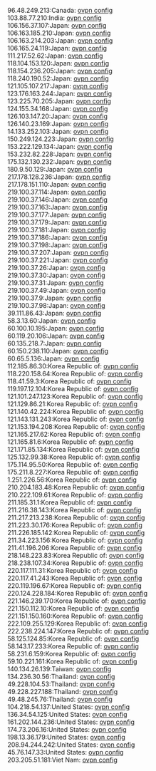 96.48.249.213:Canada: [ovpn config](vpn/96_48_249_213.ovpn)  
103.88.77.210:India: [ovpn config](vpn/103_88_77_210.ovpn)  
106.156.37.107:Japan: [ovpn config](vpn/106_156_37_107.ovpn)  
106.163.185.210:Japan: [ovpn config](vpn/106_163_185_210.ovpn)  
106.163.214.203:Japan: [ovpn config](vpn/106_163_214_203.ovpn)  
106.165.24.119:Japan: [ovpn config](vpn/106_165_24_119.ovpn)  
111.217.52.62:Japan: [ovpn config](vpn/111_217_52_62.ovpn)  
118.104.153.120:Japan: [ovpn config](vpn/118_104_153_120.ovpn)  
118.154.236.205:Japan: [ovpn config](vpn/118_154_236_205.ovpn)  
118.240.190.52:Japan: [ovpn config](vpn/118_240_190_52.ovpn)  
121.105.107.217:Japan: [ovpn config](vpn/121_105_107_217.ovpn)  
123.176.163.244:Japan: [ovpn config](vpn/123_176_163_244.ovpn)  
123.225.70.205:Japan: [ovpn config](vpn/123_225_70_205.ovpn)  
124.155.34.168:Japan: [ovpn config](vpn/124_155_34_168.ovpn)  
126.103.147.20:Japan: [ovpn config](vpn/126_103_147_20.ovpn)  
126.140.23.169:Japan: [ovpn config](vpn/126_140_23_169.ovpn)  
14.133.252.103:Japan: [ovpn config](vpn/14_133_252_103.ovpn)  
150.249.124.223:Japan: [ovpn config](vpn/150_249_124_223.ovpn)  
153.222.129.134:Japan: [ovpn config](vpn/153_222_129_134.ovpn)  
153.232.82.228:Japan: [ovpn config](vpn/153_232_82_228.ovpn)  
175.132.130.232:Japan: [ovpn config](vpn/175_132_130_232.ovpn)  
180.9.50.129:Japan: [ovpn config](vpn/180_9_50_129.ovpn)  
217.178.128.236:Japan: [ovpn config](vpn/217_178_128_236.ovpn)  
217.178.151.110:Japan: [ovpn config](vpn/217_178_151_110.ovpn)  
219.100.37.114:Japan: [ovpn config](vpn/219_100_37_114.ovpn)  
219.100.37.146:Japan: [ovpn config](vpn/219_100_37_146.ovpn)  
219.100.37.163:Japan: [ovpn config](vpn/219_100_37_163.ovpn)  
219.100.37.177:Japan: [ovpn config](vpn/219_100_37_177.ovpn)  
219.100.37.179:Japan: [ovpn config](vpn/219_100_37_179.ovpn)  
219.100.37.181:Japan: [ovpn config](vpn/219_100_37_181.ovpn)  
219.100.37.186:Japan: [ovpn config](vpn/219_100_37_186.ovpn)  
219.100.37.198:Japan: [ovpn config](vpn/219_100_37_198.ovpn)  
219.100.37.207:Japan: [ovpn config](vpn/219_100_37_207.ovpn)  
219.100.37.221:Japan: [ovpn config](vpn/219_100_37_221.ovpn)  
219.100.37.26:Japan: [ovpn config](vpn/219_100_37_26.ovpn)  
219.100.37.30:Japan: [ovpn config](vpn/219_100_37_30.ovpn)  
219.100.37.31:Japan: [ovpn config](vpn/219_100_37_31.ovpn)  
219.100.37.49:Japan: [ovpn config](vpn/219_100_37_49.ovpn)  
219.100.37.9:Japan: [ovpn config](vpn/219_100_37_9.ovpn)  
219.100.37.98:Japan: [ovpn config](vpn/219_100_37_98.ovpn)  
39.111.86.43:Japan: [ovpn config](vpn/39_111_86_43.ovpn)  
58.3.13.60:Japan: [ovpn config](vpn/58_3_13_60.ovpn)  
60.100.10.195:Japan: [ovpn config](vpn/60_100_10_195.ovpn)  
60.119.20.106:Japan: [ovpn config](vpn/60_119_20_106.ovpn)  
60.135.218.7:Japan: [ovpn config](vpn/60_135_218_7.ovpn)  
60.150.238.110:Japan: [ovpn config](vpn/60_150_238_110.ovpn)  
60.65.5.136:Japan: [ovpn config](vpn/60_65_5_136.ovpn)  
112.185.86.30:Korea Republic of: [ovpn config](vpn/112_185_86_30.ovpn)  
118.220.158.64:Korea Republic of: [ovpn config](vpn/118_220_158_64.ovpn)  
118.41.59.3:Korea Republic of: [ovpn config](vpn/118_41_59_3.ovpn)  
119.197.12.104:Korea Republic of: [ovpn config](vpn/119_197_12_104.ovpn)  
121.101.247.123:Korea Republic of: [ovpn config](vpn/121_101_247_123.ovpn)  
121.129.86.21:Korea Republic of: [ovpn config](vpn/121_129_86_21.ovpn)  
121.140.42.224:Korea Republic of: [ovpn config](vpn/121_140_42_224.ovpn)  
121.143.131.243:Korea Republic of: [ovpn config](vpn/121_143_131_243.ovpn)  
121.153.194.208:Korea Republic of: [ovpn config](vpn/121_153_194_208.ovpn)  
121.165.217.62:Korea Republic of: [ovpn config](vpn/121_165_217_62.ovpn)  
121.165.81.6:Korea Republic of: [ovpn config](vpn/121_165_81_6.ovpn)  
121.171.85.134:Korea Republic of: [ovpn config](vpn/121_171_85_134.ovpn)  
125.132.99.38:Korea Republic of: [ovpn config](vpn/125_132_99_38.ovpn)  
175.114.95.50:Korea Republic of: [ovpn config](vpn/175_114_95_50.ovpn)  
175.211.8.227:Korea Republic of: [ovpn config](vpn/175_211_8_227.ovpn)  
1.251.226.56:Korea Republic of: [ovpn config](vpn/1_251_226_56.ovpn)  
210.204.183.48:Korea Republic of: [ovpn config](vpn/210_204_183_48.ovpn)  
210.222.109.61:Korea Republic of: [ovpn config](vpn/210_222_109_61.ovpn)  
211.185.31.1:Korea Republic of: [ovpn config](vpn/211_185_31_1.ovpn)  
211.216.38.143:Korea Republic of: [ovpn config](vpn/211_216_38_143.ovpn)  
211.217.213.238:Korea Republic of: [ovpn config](vpn/211_217_213_238.ovpn)  
211.223.30.176:Korea Republic of: [ovpn config](vpn/211_223_30_176.ovpn)  
211.226.185.142:Korea Republic of: [ovpn config](vpn/211_226_185_142.ovpn)  
211.34.223.156:Korea Republic of: [ovpn config](vpn/211_34_223_156.ovpn)  
211.41.196.206:Korea Republic of: [ovpn config](vpn/211_41_196_206.ovpn)  
218.148.223.83:Korea Republic of: [ovpn config](vpn/218_148_223_83.ovpn)  
218.238.107.34:Korea Republic of: [ovpn config](vpn/218_238_107_34.ovpn)  
220.117.111.31:Korea Republic of: [ovpn config](vpn/220_117_111_31.ovpn)  
220.117.41.243:Korea Republic of: [ovpn config](vpn/220_117_41_243.ovpn)  
220.119.196.67:Korea Republic of: [ovpn config](vpn/220_119_196_67.ovpn)  
220.124.228.184:Korea Republic of: [ovpn config](vpn/220_124_228_184.ovpn)  
221.146.239.170:Korea Republic of: [ovpn config](vpn/221_146_239_170.ovpn)  
221.150.112.10:Korea Republic of: [ovpn config](vpn/221_150_112_10.ovpn)  
221.151.150.160:Korea Republic of: [ovpn config](vpn/221_151_150_160.ovpn)  
222.109.255.129:Korea Republic of: [ovpn config](vpn/222_109_255_129.ovpn)  
222.238.224.147:Korea Republic of: [ovpn config](vpn/222_238_224_147.ovpn)  
58.125.124.85:Korea Republic of: [ovpn config](vpn/58_125_124_85.ovpn)  
58.143.17.233:Korea Republic of: [ovpn config](vpn/58_143_17_233.ovpn)  
58.231.6.159:Korea Republic of: [ovpn config](vpn/58_231_6_159.ovpn)  
59.10.221.161:Korea Republic of: [ovpn config](vpn/59_10_221_161.ovpn)  
140.134.26.139:Taiwan: [ovpn config](vpn/140_134_26_139.ovpn)  
134.236.30.56:Thailand: [ovpn config](vpn/134_236_30_56.ovpn)  
49.228.104.53:Thailand: [ovpn config](vpn/49_228_104_53.ovpn)  
49.228.227.188:Thailand: [ovpn config](vpn/49_228_227_188.ovpn)  
49.48.245.76:Thailand: [ovpn config](vpn/49_48_245_76.ovpn)  
104.218.54.137:United States: [ovpn config](vpn/104_218_54_137.ovpn)  
136.34.54.125:United States: [ovpn config](vpn/136_34_54_125.ovpn)  
161.202.144.236:United States: [ovpn config](vpn/161_202_144_236.ovpn)  
174.73.206.16:United States: [ovpn config](vpn/174_73_206_16.ovpn)  
198.13.36.179:United States: [ovpn config](vpn/198_13_36_179.ovpn)  
208.94.244.242:United States: [ovpn config](vpn/208_94_244_242.ovpn)  
45.76.147.33:United States: [ovpn config](vpn/45_76_147_33.ovpn)  
203.205.51.181:Viet Nam: [ovpn config](vpn/203_205_51_181.ovpn)  
